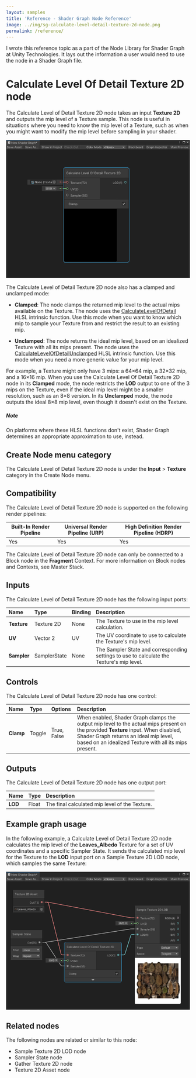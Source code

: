 ```yaml
---
layout: samples
title: 'Reference - Shader Graph Node Reference'
image: ../img/sg-calculate-level-detail-texture-2d-node.png
permalink: /reference/
---
```


I wrote this reference topic as a part of the Node Library for Shader Graph at Unity Technologies. It lays out the information a user would need to use the node in a Shader Graph file.

<h1 id="calculate-level-of-detail-texture-2d-node">Calculate Level Of Detail Texture 2D node</h1>

<p>The Calculate Level of Detail Texture 2D node takes an input <strong>Texture 2D</strong> and outputs the mip level of a Texture sample. This node is useful in situations where you need to know the mip level of a Texture, such as when you might want to modify the mip level before sampling in your shader.</p>
<p><img src="../img/sg-calculate-level-detail-texture-2d-node.png" alt="An image of the Graph window, that shows a Calculate Level of Detail Texture 2D node."></p>
<p>The Calculate Level of Detail Texture 2D node also has a clamped and unclamped mode:</p>
<ul>
<li><p><strong>Clamped</strong>: The node clamps the returned mip level to the actual mips available on the Texture. The node uses the <a href="https://docs.microsoft.com/en-us/windows/win32/direct3dhlsl/dx-graphics-hlsl-to-calculate-lod">CalculateLevelOfDetail</a> HLSL intrinsic function. Use this mode when you want to know which mip to sample your Texture from and restrict the result to an existing mip.</p>
</li>
<li><p><strong>Unclamped</strong>: The node returns the ideal mip level, based on an idealized Texture with all its mips present. The node uses the <a href="https://docs.microsoft.com/en-us/windows/win32/direct3dhlsl/dx-graphics-hlsl-to-calculate-lod-unclamped">CalculateLevelOfDetailUnclamped</a> HLSL intrinsic function. Use this mode when you need a more generic value for your mip level.</p>
</li>
</ul>
<p>For example, a Texture might only have 3 mips: a 64×64 mip, a 32×32 mip, and a 16×16 mip. When you use the Calculate Level Of Detail Texture 2D node in its <strong>Clamped</strong> mode, the node restricts the <strong>LOD</strong> output to one of the 3 mips on the Texture, even if the ideal mip level might be a smaller resolution, such as an 8×8 version. In its <strong>Unclamped</strong> mode, the node outputs the ideal 8×8 mip level, even though it doesn&#39;t exist on the Texture.</p>
<div class="NOTE"><i class="far fa-sticky-note"></i><h5>Note</h5><p>On platforms where these HLSL functions don&#39;t exist, Shader Graph determines an appropriate approximation to use, instead.</p>
</div>
<h2 id="create-node-menu-category">Create Node menu category</h2>
<p>The Calculate Level of Detail Texture 2D node is under the <strong>Input</strong> &gt; <strong>Texture</strong> category in the Create Node menu.</p>
<h2 id="compatibility">Compatibility</h2>
<p>
The Calculate Level of Detail Texture 2D node is supported on the following render pipelines:

<table>
<thead>
<tr>
<th><strong>Built-In Render Pipeline</strong></th>
<th><strong>Universal Render Pipeline (URP)</strong></th>
<th><strong>High Definition Render Pipeline (HDRP)</strong></th>
</tr>
</thead>
<tbody>
<tr>
<td>Yes</td>
<td>Yes</td>
<td>Yes</td>
</tr>
</tbody>
</table></p>
<p>
The Calculate Level of Detail Texture 2D node can only be connected to a Block node in the <strong>Fragment</strong> Context. For more information on Block nodes and Contexts, see Master Stack.</p>
<h2 id="inputs">Inputs</h2>
<p>The Calculate Level of Detail Texture 2D node has the following input ports:</p>
<table>
<thead>
<tr>
<th style="text-align:left"><strong>Name</strong></th>
<th style="text-align:left"><strong>Type</strong></th>
<th style="text-align:left"><strong>Binding</strong></th>
<th style="text-align:left"><strong>Description</strong></th>
</tr>
</thead>
<tbody>
<tr>
<td style="text-align:left"><strong>Texture</strong></td>
<td style="text-align:left">Texture 2D</td>
<td style="text-align:left">None</td>
<td style="text-align:left">The Texture to use in the mip level calculation.</td>
</tr>
<tr>
<td style="text-align:left"><strong>UV</strong></td>
<td style="text-align:left">Vector 2</td>
<td style="text-align:left">UV</td>
<td style="text-align:left">The UV coordinate to use to calculate the Texture&#39;s mip level.</td>
</tr>
<tr>
<td style="text-align:left"><strong>Sampler</strong></td>
<td style="text-align:left">SamplerState</td>
<td style="text-align:left">None</td>
<td style="text-align:left">The Sampler State and corresponding settings to use to calculate the Texture&#39;s mip level.</td>
</tr>
</tbody>
</table>
<h2 id="controls">Controls</h2>
<p>The Calculate Level of Detail Texture 2D node has one control:</p>
<table>
<thead>
<tr>
<th style="text-align:left"><strong>Name</strong></th>
<th style="text-align:left"><strong>Type</strong></th>
<th style="text-align:left"><strong>Options</strong></th>
<th style="text-align:left"><strong>Description</strong></th>
</tr>
</thead>
<tbody>
<tr>
<td style="text-align:left"><strong>Clamp</strong></td>
<td style="text-align:left">Toggle</td>
<td style="text-align:left">True, False</td>
<td style="text-align:left">When enabled, Shader Graph clamps the output mip level to the actual mips present on the provided <strong>Texture</strong> input. When disabled, Shader Graph returns an ideal mip level, based on an idealized Texture with all its mips present.</td>
</tr>
</tbody>
</table>
<h2 id="outputs">Outputs</h2>
<p>
The Calculate Level of Detail Texture 2D node has one output port:</p>
<table>
<thead>
<tr>
<th style="text-align:left"><strong>Name</strong></th>
<th style="text-align:left"><strong>Type</strong></th>
<th style="text-align:left"><strong>Description</strong></th>
</tr>
</thead>
<tbody>
<tr>
<td style="text-align:left"><strong>LOD</strong></td>
<td style="text-align:left">Float</td>
<td style="text-align:left">The final calculated mip level of the Texture.</td>
</tr>
</tbody>
</table>
<h2 id="example-graph-usage">Example graph usage</h2>
<p>In the following example, a Calculate Level of Detail Texture 2D node calculates the mip level of the <strong>Leaves_Albedo</strong> Texture for a set of UV coordinates and a specific Sampler State. It sends the calculated mip level for the Texture to the <strong>LOD</strong> input port on a Sample Texture 2D LOD node, which samples the same Texture:</p>
<p><img src="../img/sg-calculate-level-detail-texture-2d-node-example.png" alt="An image of the Graph window, that shows a Texture 2D asset node connected to a Calculate Level of Detail Texture 2D node. The node sends the calculated mip level as an input to the LOD input port on a Sample Texture 2D LOD node."></p>
<h2 id="related-nodes">Related nodes</h2>
<p>The following nodes are related or similar to this node:</p>
<ul>
<li>Sample Texture 2D LOD node</li>
<li>Sampler State node</li>
<li>Gather Texture 2D node</li>
<li>Texture 2D Asset node</li>
</ul>

